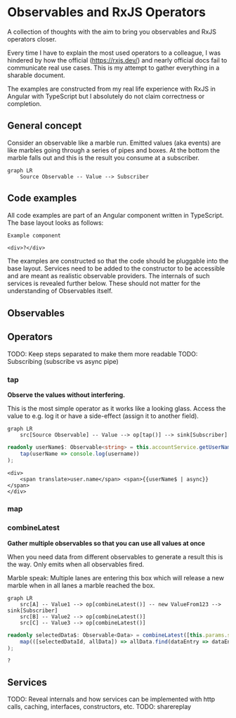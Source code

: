 # Observables and RxJS Operators

A collection of thoughts with the aim to bring you observables and RxJS operators closer.

Every time I have to explain the most used operators to a colleague,
I was hindered by how the official (https://rxjs.dev/) and nearly official docs fail to communicate real use cases.
This is my attempt to gather everything in a sharable document.

The examples are constructed from my real life experience with RxJS in Angular with TypeScript
but I absolutely do not claim correctness or completion.

## General concept

Consider an observable like a marble run.
Emitted values (aka events) are like marbles going through a series of pipes and boxes.
At the bottom the marble falls out and this is the result you consume at a subscriber.

```mermaid
graph LR
    Source Observable -- Value --> Subscriber
```

## Code examples
All code examples are part of an Angular component written in TypeScript.
The base layout looks as follows:

```typescript
Example component
```
```angular2html
<div>?</div>
```
 
The examples are constructed so that the code should be pluggable into the base layout.
Services need to be added to the constructor to be accessible and are meant as realistic observable providers.
The internals of such services is revealed further below.
These should not matter for the understanding of Observables itself.

## Observables

## Operators

TODO: Keep steps separated to make them more readable
TODO: Subscribing (subscribe vs async pipe)

### tap
__Observe the values without interfering.__

This is the most simple operator as it works like a looking glass.
Access the value to e.g. log it or have a side-effect (assign it to another field). 
```mermaid
graph LR
    src[Source Observable] -- Value --> op[tap()] --> sink[Subscriber]
```
```typescript
readonly userName$: Observable<string> = this.accountService.getUserName().pipe(
    tap(userName => console.log(username))
);
```
```angular2html
<div>
    <span translate>user.name</span> <span>{{userName$ | async}}</span>
</div>
```

### map


### combineLatest
__Gather multiple observables so that you can use all values at once__

When you need data from different observables to generate a result this is the way.
Only emits when all observables fired.

Marble speak: Multiple lanes are entering this box
which will release a new marble when in all lanes a marble reached the box. 

```mermaid
graph LR
    src[A] -- Value1 --> op[combineLatest()] -- new ValueFrom123 --> sink[Subscriber]
    src[B] -- Value2 --> op[combineLatest()]
    src[C] -- Value3 --> op[combineLatest()]
```
```typescript
readonly selectedData$: Observable<Data> = combineLatest([this.params.selectedDataId, this.dataService.getAllData().pipe(
    map(([selectedDataId, allData]) => allData.find(dataEntry => dataEntry.id === selectedDataId))
);
```
```angular2html
?
```


## Services
TODO: Reveal internals and how services can be implemented with http calls, caching, interfaces, constructors, etc.
TODO: sharereplay